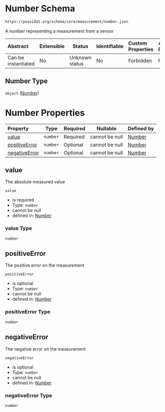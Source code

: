 # Number Schema

```txt
https://poseidat.org/schema/core/measurement/number.json
```

A number representing a measurement from a sensor


| Abstract            | Extensible | Status         | Identifiable | Custom Properties | Additional Properties | Access Restrictions | Defined In                                                                 |
| :------------------ | ---------- | -------------- | ------------ | :---------------- | --------------------- | ------------------- | -------------------------------------------------------------------------- |
| Can be instantiated | No         | Unknown status | No           | Forbidden         | Forbidden             | none                | [number.json](schemas/core/measurement/number.json "open original schema") |

## Number Type

`object` ([Number](number.md))

# Number Properties

| Property                        | Type     | Required | Nullable       | Defined by                                                                                                                             |
| :------------------------------ | -------- | -------- | -------------- | :------------------------------------------------------------------------------------------------------------------------------------- |
| [value](#value)                 | `number` | Required | cannot be null | [Number](number-properties-value.md "https&#x3A;//poseidat.org/schema/core/measurement/number.json#/properties/value")                 |
| [positiveError](#positiveError) | `number` | Optional | cannot be null | [Number](number-properties-positiveerror.md "https&#x3A;//poseidat.org/schema/core/measurement/number.json#/properties/positiveError") |
| [negativeError](#negativeError) | `number` | Optional | cannot be null | [Number](number-properties-negativeerror.md "https&#x3A;//poseidat.org/schema/core/measurement/number.json#/properties/negativeError") |

## value

The absolute measured value


`value`

-   is required
-   Type: `number`
-   cannot be null
-   defined in: [Number](number-properties-value.md "https&#x3A;//poseidat.org/schema/core/measurement/number.json#/properties/value")

### value Type

`number`

## positiveError

The positive error on the measurement


`positiveError`

-   is optional
-   Type: `number`
-   cannot be null
-   defined in: [Number](number-properties-positiveerror.md "https&#x3A;//poseidat.org/schema/core/measurement/number.json#/properties/positiveError")

### positiveError Type

`number`

## negativeError

The negative error on the measurement


`negativeError`

-   is optional
-   Type: `number`
-   cannot be null
-   defined in: [Number](number-properties-negativeerror.md "https&#x3A;//poseidat.org/schema/core/measurement/number.json#/properties/negativeError")

### negativeError Type

`number`
